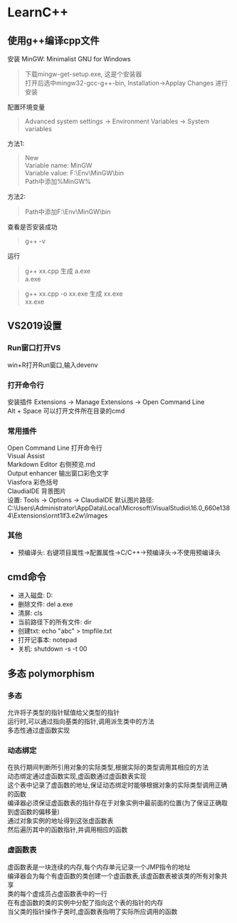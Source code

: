 ﻿# LearnC++
## 使用g++编译cpp文件
安装 MinGW: Minimalist GNU for Windows  
>下载mingw-get-setup.exe, 这是个安装器  
>打开后选中mingw32-gcc-g++-bin, Installation->Applay Changes 进行安装  

配置环境变量
>Advanced system settings -> Environment Variables -> System variables  

方法1:
>New  
>Variable name: MinGW  
>Variable value: F:\Env\MinGW\bin  
>Path中添加%MinGW%  

方法2:
>Path中添加F:\Env\MinGW\bin  
>
查看是否安装成功  
>g++ -v  

运行
>g++ xx.cpp 生成 a.exe  
>a.exe  

>g++ xx.cpp -o xx.exe 生成 xx.exe  
>xx.exe  
## VS2019设置
### Run窗口打开VS
win+R打开Run窗口,输入devenv  
### 打开命令行
安装插件 Extensions -> Manage Extensions -> Open Command Line  
Alt + Space 可以打开文件所在目录的cmd  
### 常用插件
Open Command Line 打开命令行  
Visual Assist  
Markdown Editor 右侧预览.md  
Output enhancer 输出窗口彩色文字  
Viasfora 彩色括号  
ClaudiaIDE 背景图片  
设置: Tools -> Options -> ClaudiaIDE
默认图片路径: C:\Users\Administrator\AppData\Local\Microsoft\VisualStudio\16.0_660e1384\Extensions\ornt1lf3.e2w\Images
### 其他
+ 预编译头: 右键项目属性->配置属性->C/C++->预编译头->不使用预编译头  
## cmd命令
+ 进入磁盘: D:  
+ 删除文件: del a.exe  
+ 清屏: cls  
+ 当前路径下的所有文件: dir  
+ 创建txt: echo "abc" > tmpfile.txt  
+ 打开记事本: notepad  
+ 关机: shutdown -s -t 00  
## 多态 polymorphism
### 多态
允许将子类型的指针赋值给父类型的指针  
运行时,可以通过指向基类的指针,调用派生类中的方法  
多态性通过虚函数实现  
### 动态绑定
在执行期间判断所引用对象的实际类型,根据实际的类型调用其相应的方法  
动态绑定通过虚函数实现,虚函数通过虚函数表实现  
这个表中记录了虚函数的地址,保证动态绑定时能够根据对象的实际类型调用正确的函数  
编译器必须保证虚函数表的指针存在于对象实例中最前面的位置(为了保证正确取到虚函数的偏移量)  
通过对象实例的地址得到这张虚函数表  
然后遍历其中的函数指针,并调用相应的函数  
### 虚函数表
虚函数表是一块连续的内存,每个内存单元记录一个JMP指令的地址  
编译器会为每个有虚函数的类创建一个虚函数表,该虚函数表被该类的所有对象共享  
类的每个虚成员占虚函数表中的一行  
在有虚函数的类的实例中分配了指向这个表的指针的内存  
当父类的指针操作子类时,虚函数表指明了实际所应调用的函数  
